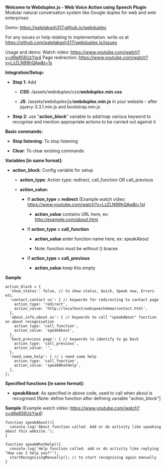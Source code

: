 **Welcome to Webduplex.js - Web Voice Action using Speech Plugin**
Modular natural conversation system like Google duplex for web and web enterprises

Demo: https://patelakash317.github.io/webduplex

For any issues or help relating to implementation: write us at https://github.com/patelakash317/webduplex.js/issues

Usage and demo:
 Watch video: https://www.youtube.com/watch?v=d9e856UzYw4
 Page redirection: https://www.youtube.com/watch?v=LzZLN99hQAw&t=1s

**Integration/Setup:**
  - **Step 1**: Add 
    
    - **CSS**: /assets/webduplex/css/**webduplex.min.css**

    - **JS**: /assets/webduplex/js/**webduplex.min.js** in your website - after jquery-3.3.1.min.js and bootstrap.min.js
  
  - **Step 2**: use "**action_block**" variable to add/map various keyword to recognise and mention appropriate actions to be carried out against it

**Basic commands:**
   - **Stop listening**: To stop listening

   - **Clear**: To clear existing commands

**Variables [in same format]:**
   - **action_block**: Config variable for setup
       - **action_type**: Action type: redirect, call_function OR call_previous

       - **action_value:** 
          - If **action_type = redirect** (Example watch video: https://www.youtube.com/watch?v=LzZLN99hQAw&t=1s)
            
            - **action_value** contains URL here, ex: http://example.com/about.html

          - If **action_type = call_function**
            
            - **action_value** enter function name here, ex: speakAbout 
            
            - Note: function must be without () braces

          - If **action_type = call_previous**
            
            - **action_value** keep this empty

**Sample**
```
action_block = {
  'show_status': false, // to show status, Quick, Speak now, Errors etc.
  'contact,contact us': { // keywords for redirecting to contact page
    action_type: 'redirect',
    action_value: 'http://localhost/webspeechdemo/contact.html',
  },
  'about,info,about us': { // keywords to call "speakAbout" function on about recognisation
    action_type: 'call_function', 
    action_value: 'speakAbout',
  },
  'back,previous page': { // keywords to identify to go back
    action_type: 'call_previous',
    action_value: '',
  },
  'need,some,help': { // i need some help
    action_type: 'call_function',
    action_value: 'speakWhatHelp',
  },
};
```
      

**Specified functions [in same format]:**
   - **speakAbout**: As specified in above code, used to call when about is recognised 
        [Note: define function after defining variable "action_block"]

**Sample** (Example watch video: https://www.youtube.com/watch?v=d9e856UzYw4)
```
function speakAbout(){
  console.log('About function called. Add or do activity like speaking about this website.');
}
```

```
function speakWhatHelp(){
  console.log('Help function called. add or do activity like replying "How can I help you?"');
  startRecognizingManually(); // to start recognising again manually
}
```